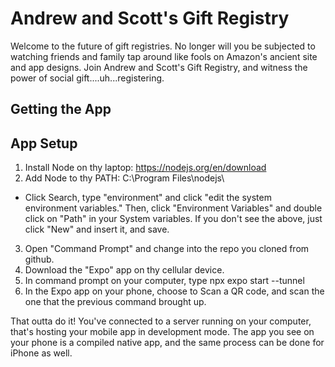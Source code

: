 # Andrew and Scott's Gift Registry

Welcome to the future of gift registries. No longer will you be subjected to watching friends and family tap around like fools on Amazon's ancient site and app designs. Join Andrew and Scott's Gift Registry, and witness the power of social gift....uh...registering. 

## Getting the App


## App Setup

1. Install Node on thy laptop: https://nodejs.org/en/download
2. Add Node to thy PATH: C:\Program Files\nodejs\
- Click Search, type "environment" and click "edit the system environment variables." Then, click "Environment Variables" and double click on "Path" in your System variables. If you don't see the above, just click "New" and insert it, and save. 
3. Open "Command Prompt" and change into the repo you cloned from github. 
3. Download the "Expo" app on thy cellular device.
4. In command prompt on your computer, type npx expo start --tunnel
5. In the Expo app on your phone, choose to Scan a QR code, and scan the one that the previous command brought up.

That outta do it! You've connected to a server running on your computer, that's hosting your mobile app in development mode. The app you see on your phone is a compiled native app, and the same process can be done for iPhone as well. 